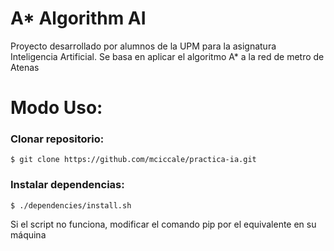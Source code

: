 # A* Algorithm AI
Proyecto desarrollado por alumnos de la UPM para la asignatura Inteligencia Artificial. Se basa en aplicar el algoritmo A* a la red de metro de Atenas

# Modo Uso:

### Clonar repositorio:
```
$ git clone https://github.com/mciccale/practica-ia.git
```

### Instalar dependencias:
```
$ ./dependencies/install.sh
```
Si el script no funciona, modificar el comando pip por el equivalente en su máquina
